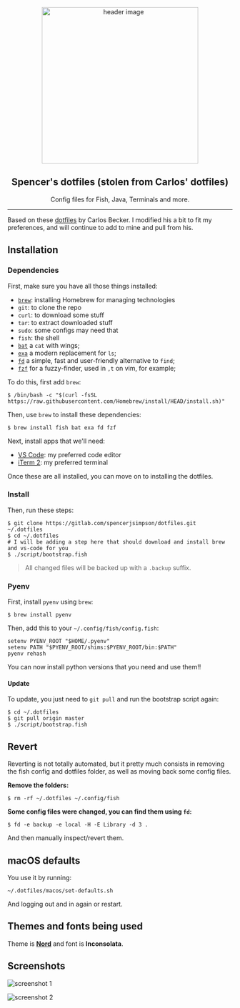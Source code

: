 <p align="center">
  <img alt="header image" src="https://raw.githubusercontent.com/caarlos0/dotfiles.fish/master/docs/header.svg" height="350" />
  <h2 align="center">Spencer's dotfiles (stolen from Carlos' dotfiles)</h2>
  <p align="center">Config files for Fish, Java, Terminals and more.</p>
</p>

---

Based on these [dotfiles](https://github.com/caarlos0/dotfiles.fish) by Carlos Becker. I modified his a bit
to fit my preferences, and will continue to add to mine and pull from his.

## Installation

### Dependencies

First, make sure you have all those things installed:

- [`brew`](https://brew.sh/): installing Homebrew for managing technologies
- `git`: to clone the repo
- `curl`: to download some stuff
- `tar`: to extract downloaded stuff
- `sudo`: some configs may need that
- `fish`: the shell
- [`bat`](https://github.com/sharkdp/bat) a `cat` with wings;
- [`exa`](https://the.exa.website) a modern replacement for `ls`;
- [`fd`](https://github.com/sharkdp/fd) a simple, fast and user-friendly alternative to `find`;
- [`fzf`](https://github.com/junegunn/fzf) for a fuzzy-finder, used in `,t` on vim, for example;

To do this, first add `brew`:

```console
$ /bin/bash -c "$(curl -fsSL https://raw.githubusercontent.com/Homebrew/install/HEAD/install.sh)"
```

Then, use `brew` to install these dependencies:

```console
$ brew install fish bat exa fd fzf
```

Next, install apps that we'll need:

- [VS Code](https://code.visualstudio.com/download): my preferred code editor
- [iTerm 2](https://iterm2.com/downloads.html): my preferred terminal


Once these are all installed, you can move on to installing the dotfiles.
### Install

Then, run these steps:

```console
$ git clone https://gitlab.com/spencerjsimpson/dotfiles.git ~/.dotfiles
$ cd ~/.dotfiles
# I will be adding a step here that should download and install brew and vs-code for you
$ ./script/bootstrap.fish
```

> All changed files will be backed up with a `.backup` suffix.


### Pyenv

First, install `pyenv` using `brew`:

```console
$ brew install pyenv
```

Then, add this to your `~/.config/fish/config.fish`:

```console
setenv PYENV_ROOT "$HOME/.pyenv"
setenv PATH "$PYENV_ROOT/shims:$PYENV_ROOT/bin:$PATH"
pyenv rehash
```

You can now install python versions that you need and use them!!


#### Update

To update, you just need to `git pull` and run the bootstrap script again:

```console
$ cd ~/.dotfiles
$ git pull origin master
$ ./script/bootstrap.fish
```

## Revert

Reverting is not totally automated, but it pretty much consists in removing
the fish config and dotfiles folder, as well as moving back some config files.

**Remove the folders:**

```console
$ rm -rf ~/.dotfiles ~/.config/fish
```

**Some config files were changed, you can find them using `fd`:**

```console
$ fd -e backup -e local -H -E Library -d 3 .
```

And then manually inspect/revert them.
## macOS defaults

You use it by running:

```console
~/.dotfiles/macos/set-defaults.sh
```

And logging out and in again or restart.

## Themes and fonts being used

Theme is **[Nord](https://nordtheme.com)** and font is **Inconsolata**.

## Screenshots

![screenshot 1][scrn1]

![screenshot 2][scrn2]

[scrn1]: /docs/screenshot1.png
[scrn2]: /docs/screenshot2.png
